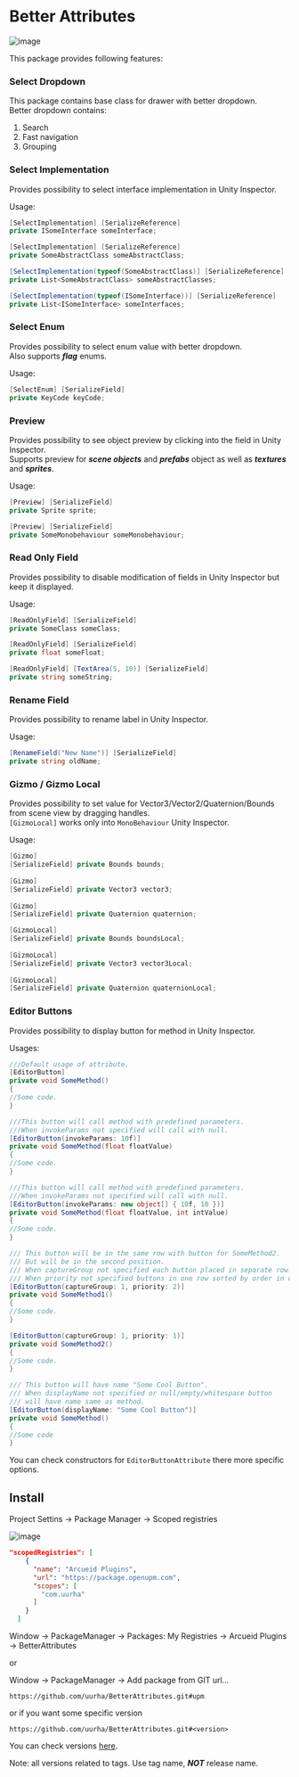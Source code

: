 # Better Attributes


![image](https://user-images.githubusercontent.com/22265817/181865901-35fea6f6-0b6e-4246-9df5-99e13cb5ed0f.png)

This package provides following features:

### Select Dropdown

This package contains base class for drawer with better dropdown.<br>
Better dropdown contains:
1. Search
2. Fast navigation
3. Grouping

### Select Implementation

Provides possibility to select interface implementation in Unity Inspector.

Usage:

```c#
[SelectImplementation] [SerializeReference]
private ISomeInterface someInterface;

[SelectImplementation] [SerializeReference]
private SomeAbstractClass someAbstractClass;

[SelectImplementation(typeof(SomeAbstractClass)] [SerializeReference]
private List<SomeAbstractClass> someAbstractClasses;

[SelectImplementation(typeof(ISomeInterface))] [SerializeReference]
private List<ISomeInterface> someInterfaces;
```

### Select Enum

Provides possibility to select enum value with better dropdown.<br>
Also supports **_flag_** enums.

Usage:

```c#
[SelectEnum] [SerializeField]
private KeyCode keyCode;
```

### Preview

Provides possibility to see object preview by clicking into the field in Unity Inspector.<br>
Supports preview for **_scene objects_** and **_prefabs_** object as well as **_textures_** and **_sprites_**.

Usage:

```c#
[Preview] [SerializeField]
private Sprite sprite;

[Preview] [SerializeField]
private SomeMonobehaviour someMonobehaviour;
```

### Read Only Field

Provides possibility to disable modification of fields in Unity Inspector but keep it displayed.

Usage:

```c#
[ReadOnlyField] [SerializeField] 
private SomeClass someClass;

[ReadOnlyField] [SerializeField] 
private float someFloat;

[ReadOnlyField] [TextArea(5, 10)] [SerializeField] 
private string someString;
```

### Rename Field

Provides possibility to rename label in Unity Inspector.

Usage:

```c#
[RenameField("New Name")] [SerializeField]
private string oldName;
```

### Gizmo / Gizmo Local

Provides possibility to set value for Vector3/Vector2/Quaternion/Bounds from scene view by dragging handles.<br>
`[GizmoLocal]` works only into `MonoBehaviour` Unity Inspector.

Usage:

```c#
[Gizmo]
[SerializeField] private Bounds bounds;
        
[Gizmo]
[SerializeField] private Vector3 vector3;
        
[Gizmo]
[SerializeField] private Quaternion quaternion;

[GizmoLocal]
[SerializeField] private Bounds boundsLocal;
        
[GizmoLocal]
[SerializeField] private Vector3 vector3Local;
        
[GizmoLocal]
[SerializeField] private Quaternion quaternionLocal;
```

### Editor Buttons

Provides possibility to display button for method in Unity Inspector.

Usages:

```c#
///Default usage of attribute.
[EditorButton]
private void SomeMethod()
{
//Some code.
}

///This button will call method with predefined parameters. 
///When invokeParams not specified will call with null.
[EditorButton(invokeParams: 10f)]
private void SomeMethod(float floatValue)
{
//Some code.
}

///This button will call method with predefined parameters. 
///When invokeParams not specified will call with null.
[EditorButton(invokeParams: new object[] { 10f, 10 })]
private void SomeMethod(float floatValue, int intValue)
{
//Some code.
}

/// This button will be in the same row with button for SomeMethod2.
/// But will be in the second position.
/// When captureGroup not specified each button placed in separate row.
/// When priority not specified buttons in one row sorted by order in code.
[EditorButton(captureGroup: 1, priority: 2)]
private void SomeMethod1()
{
//Some code.
}

[EditorButton(captureGroup: 1, priority: 1)]
private void SomeMethod2()
{
//Some code.
}

/// This button will have name "Some Cool Button".
/// When displayName not specified or null/empty/whitespace button 
/// will have name same as method.
[EditorButton(displayName: "Some Cool Button")]
private void SomeMethod()
{
//Some code
}
```

You can check constructors for `EditorButtonAttribute` there more specific options.

## Install
Project Settins -> Package Manager -> Scoped registries
</br>

![image](https://user-images.githubusercontent.com/22265817/197616090-163dc7ee-99ce-414e-8c20-0264923e955a.png)

```json
"scopedRegistries": [
    {
      "name": "Arcueid Plugins",
      "url": "https://package.openupm.com",
      "scopes": [
        "com.uurha"
      ]
    }
  ]
```

Window -> PackageManager -> Packages: My Registries -> Arcueid Plugins -> BetterAttributes

or

Window -> PackageManager -> Add package from GIT url...
```
https://github.com/uurha/BetterAttributes.git#upm
```
or if you want some specific version
```
https://github.com/uurha/BetterAttributes.git#<version>
```
You can check versions [here](https://github.com/uurha/BetterAttributes/releases).

Note: all versions related to tags. Use tag name, **_NOT_** release name.
